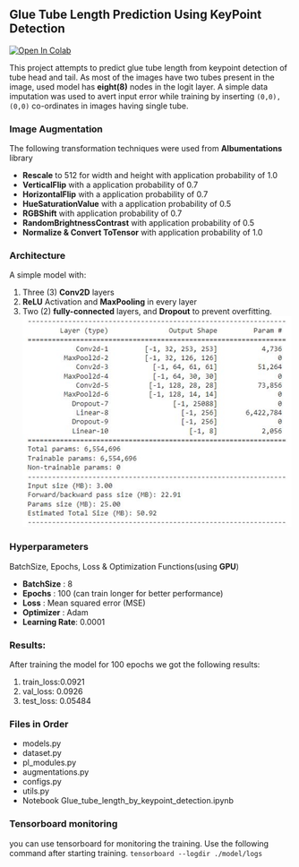 ## Glue Tube Length Prediction Using KeyPoint Detection
[![Open In Colab](https://colab.research.google.com/assets/colab-badge.svg)](https://drive.google.com/file/d/1z5imf5AMa3Fq0oEYX4L6Tt3H051gDube/view?usp=sharing)

This project attempts to predict glue tube length from keypoint detection of tube head and tail.
As most of the images have two tubes present in the image, used model has **eight(8)** nodes in the logit layer.
A simple data imputation was used to avert input error while training by inserting ```(0,0),(0,0)``` co-ordinates
in images having single tube.
### Image Augmentation
The following transformation techniques were used from **Albumentations** library

- **Rescale** to 512 for width and height with application probability of 1.0
- **VerticalFlip** with a application probability of 0.7
- **HorizontalFlip** with a application probability of 0.7
- **HueSaturationValue** with a application probability of 0.5
- **RGBShift** with application probability of 0.7
- **RandomBrightnessContrast** with application probability of 0.5
- **Normalize & Convert ToTensor** with application probability of 1.0

### Architecture

A simple model with:
1. Three (3) **Conv2D** layers
2. **ReLU** Activation and **MaxPooling** in every layer
3. Two (2) **fully-connected** layers, and **Dropout**  to prevent overfitting.
![image](images/model_structure.jpg)

### Hyperparameters
BatchSize, Epochs, Loss & Optimization Functions(using **GPU**)
- **BatchSize** : 8 
- **Epochs**   : 100 (can train longer for better performance)
- **Loss**     : Mean squared error (MSE)
- **Optimizer** : Adam 
- **Learning Rate**: 0.0001

### Results:
After training the model for 100 epochs we got the following results:
1. train_loss:0.0921
2. val_loss: 0.0926
3. test_loss: 0.05484

### Files in Order
- models.py
- dataset.py
- pl_modules.py
- augmentations.py
- configs.py
- utils.py
- Notebook Glue_tube_length_by_keypoint_detection.ipynb

### Tensorboard monitoring

you can use tensorboard for monitoring the training. Use the following command after starting training.
```tensorboard --logdir ./model/logs```
